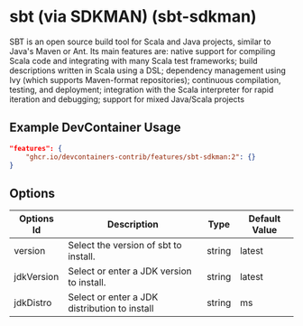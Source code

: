 
# sbt (via SDKMAN) (sbt-sdkman)

SBT is an open source build tool for Scala and Java projects, similar to Java's
Maven or Ant. Its main features are: native support for compiling Scala code and
integrating with many Scala test frameworks; build descriptions written in Scala
using a DSL; dependency management using Ivy (which supports Maven-format
repositories); continuous compilation, testing, and deployment; integration with
the Scala interpreter for rapid iteration and debugging; support for mixed
Java/Scala projects

## Example DevContainer Usage

```json
"features": {
    "ghcr.io/devcontainers-contrib/features/sbt-sdkman:2": {}
}
```

## Options

| Options Id | Description | Type | Default Value |
|-----|-----|-----|-----|
| version | Select the version of sbt to install. | string | latest |
| jdkVersion | Select or enter a JDK version to install. | string | latest |
| jdkDistro | Select or enter a JDK distribution to install | string | ms |


